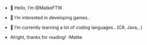 - 👋 Hello, I’m @MatkeFTW
- 👀 I’m interested in developing games..
- 🌱 I’m currently learning a lot of coding languages.. (C#, Java,..)

- Alright, thanks for reading! -Matke
